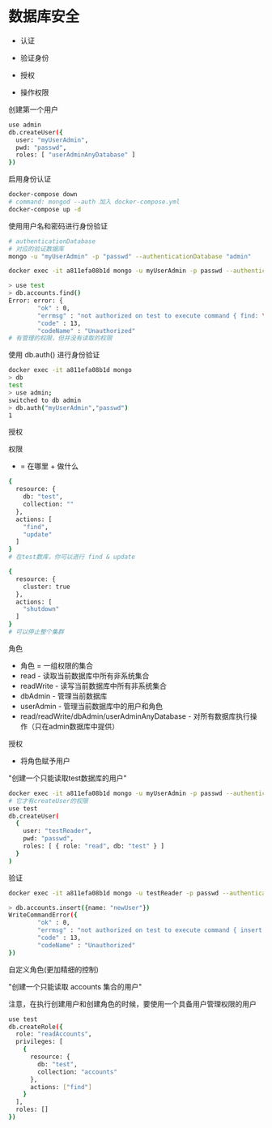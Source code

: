 # 数据库安全

* 认证
* 验证身份

* 授权
* 操作权限

创建第一个用户
```sh
use admin
db.createUser({
  user: "myUserAdmin",
  pwd: "passwd",
  roles: [ "userAdminAnyDatabase" ]
})
```

启用身份认证
```sh
docker-compose down
# command: mongod --auth 加入 docker-compose.yml
docker-compose up -d
```

使用用户名和密码进行身份验证
```sh
# authenticationDatabase
# 对应的验证数据库
mongo -u "myUserAdmin" -p "passwd" --authenticationDatabase "admin"

docker exec -it a811efa08b1d mongo -u myUserAdmin -p passwd --authenticationDatabase admin

> use test
> db.accounts.find()
Error: error: {
        "ok" : 0,
        "errmsg" : "not authorized on test to execute command { find: \"accounts\", filter: {}, lsid: { id: UUID(\"4065e318-7334-426d-a7e0-2a31e210bf23\") }, $db: \"test\" }",
        "code" : 13,
        "codeName" : "Unauthorized"
# 有管理的权限，但并没有读取的权限
```

使用 db.auth() 进行身份验证
```sh
docker exec -it a811efa08b1d mongo
> db
test
> use admin;
switched to db admin
> db.auth("myUserAdmin","passwd")
1
```

授权

权限
* = 在哪里 + 做什么
```sh
{
  resource: {
    db: "test",
    collection: ""
  },
  actions: [
    "find",
    "update"
  ]
}
# 在test数库，你可以进行 find & update

{
  resource: {
    cluster: true
  },
  actions: [
    "shutdown"
  ]
}
# 可以停止整个集群
```

角色
* 角色 = 一组权限的集合
* read - 读取当前数据库中所有非系统集合
* readWrite - 读写当前数据库中所有非系统集合
* dbAdmin - 管理当前数据库
* userAdmin - 管理当前数据库中的用户和角色
* read/readWrite/dbAdmin/userAdminAnyDatabase - 对所有数据库执行操作（只在admin数据库中提供）

授权
* 将角色赋予用户

"创建一个只能读取test数据库的用户"
```sh
docker exec -it a811efa08b1d mongo -u myUserAdmin -p passwd --authenticationDatabase admin
# 它才有createUser的权限
use test
db.createUser(
  {
    user: "testReader",
    pwd: "passwd",
    roles: [ { role: "read", db: "test" } ]
  }
)
```

验证
```sh
docker exec -it a811efa08b1d mongo -u testReader -p passwd --authenticationDatabase test

> db.accounts.insert({name: "newUser"})
WriteCommandError({
        "ok" : 0,
        "errmsg" : "not authorized on test to execute command { insert: \"accounts\", ordered: true, lsid: { id: UUID(\"1d006147-5d62-479d-a504-e188151447b8\") }, $db: \"test\" }",
        "code" : 13,
        "codeName" : "Unauthorized"
})
```

自定义角色(更加精细的控制)

"创建一个只能读取 accounts 集合的用户"

注意，在执行创建用户和创建角色的时候，要使用一个具备用户管理权限的用户
```sh
use test
db.createRole({
  role: "readAccounts",
  privileges: [
    {
      resource: {
        db: "test",
        collection: "accounts"
      },
      actions: ["find"]
    }
  ],
  roles: []
})
```